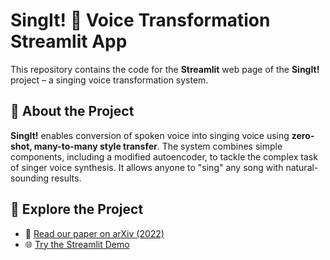 # SingIt! 🎤 Voice Transformation Streamlit App

This repository contains the code for the **Streamlit** web page of the **SingIt!** project – a singing voice transformation system.

## 📝 About the Project
**SingIt!** enables conversion of spoken voice into singing voice using **zero-shot, many-to-many style transfer**. The system combines simple components, including a modified autoencoder, to tackle the complex task of singer voice synthesis. It allows anyone to "sing" any song with natural-sounding results.

## 🔗 Explore the Project
- 📄 [Read our paper on arXiv (2022)](https://arxiv.org/abs/2405.04627)  
- 🌐 [Try the Streamlit Demo](https://www.google.com/search?q=singit++streamlit&sca_esv=f64da35ce9424cb3&rlz=1C1CHZN_enIL926IL926&sxsrf=AHTn8zopnyD8LR3iTps_P6KkhDR4jbxw7w%3A1743970977271&ei=oeLyZ9SfENqqkdUPkOW78Q8&ved=0ahUKEwiU9OSUnsSMAxVaVaQEHZDyLv4Q4dUDCBA&uact=5&oq=singit++streamlit&gs_lp=Egxnd3Mtd2l6LXNlcnAiEXNpbmdpdCAgc3RyZWFtbGl0MggQIRigARjDBDIIECEYoAEYwwRInQpQ2ghY2ghwAXgAkAEAmAG6AaABugGqAQMwLjG4AQPIAQD4AQGYAgKgAsQBwgILEAAYgAQYsAMYogTCAggQABiwAxjvBZgDAIgGAZAGBZIHAzEuMaAHxgKyBwMwLjG4B8AB&sclient=gws-wiz-serp) 
